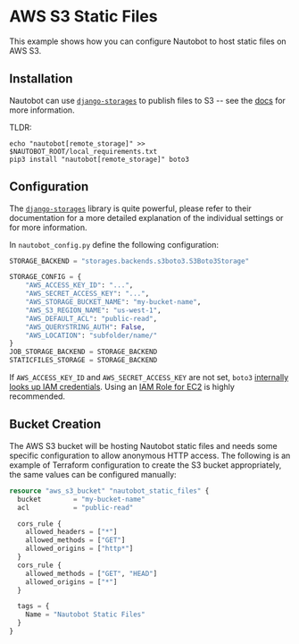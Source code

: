 # AWS S3 Static Files

This example shows how you can configure Nautobot to host static files on AWS S3.

## Installation

Nautobot can use [`django-storages`](https://django-storages.readthedocs.io/en/stable/) to publish files to S3 -- see the [docs](https://docs.nautobot.com/projects/core/en/stable/installation/nautobot/#remote-file-storage) for more information.

TLDR:

```shell
echo "nautobot[remote_storage]" >> $NAUTOBOT_ROOT/local_requirements.txt
pip3 install "nautobot[remote_storage]" boto3
```

## Configuration

The [`django-storages`](https://django-storages.readthedocs.io/en/stable/) library is quite powerful, please refer to their documentation for a more detailed explanation of the individual settings or for more information.

In `nautobot_config.py` define the following configuration:

```python
STORAGE_BACKEND = "storages.backends.s3boto3.S3Boto3Storage"

STORAGE_CONFIG = {
    "AWS_ACCESS_KEY_ID": "...",
    "AWS_SECRET_ACCESS_KEY": "...",
    "AWS_STORAGE_BUCKET_NAME": "my-bucket-name",
    "AWS_S3_REGION_NAME": "us-west-1",
    "AWS_DEFAULT_ACL": "public-read",
    "AWS_QUERYSTRING_AUTH": False,
    "AWS_LOCATION": "subfolder/name/"
}
JOB_STORAGE_BACKEND = STORAGE_BACKEND
STATICFILES_STORAGE = STORAGE_BACKEND
```

If `AWS_ACCESS_KEY_ID` and `AWS_SECRET_ACCESS_KEY` are not set, `boto3` [internally looks up IAM credentials](https://boto3.amazonaws.com/v1/documentation/api/latest/guide/credentials.html). Using an [IAM Role for EC2](https://docs.aws.amazon.com/AWSEC2/latest/UserGuide/iam-roles-for-amazon-ec2.html?icmpid=docs_ec2_console) is highly recommended.

## Bucket Creation

The AWS S3 bucket will be hosting Nautobot static files and needs some specific configuration to allow anonymous HTTP access. The following is an example of Terraform configuration to create the S3 bucket appropriately, the same values can be configured manually:

```terraform
resource "aws_s3_bucket" "nautobot_static_files" {
  bucket        = "my-bucket-name"
  acl           = "public-read"

  cors_rule {
    allowed_headers = ["*"]
    allowed_methods = ["GET"]
    allowed_origins = ["http*"]
  }
  cors_rule {
    allowed_methods = ["GET", "HEAD"]
    allowed_origins = ["*"]
  }

  tags = {
    Name = "Nautobot Static Files"
  }
}
```
